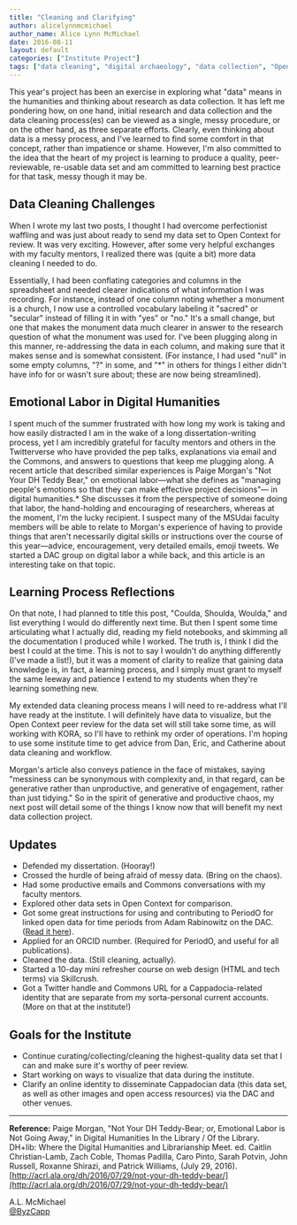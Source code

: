 ```yaml
---
title: "Cleaning and Clarifying"
author: alicelynnmcmichael
author_name: Alice Lynn McMichael
date: 2016-08-11
layout: default
categories: ["Institute Project"]
tags: ["data cleaning", "digital archaeology", "data collection", "Open Context", "PeriodO"]
---
```


This year's project has been an exercise in exploring what "data" means in the humanities and thinking about research as data collection. It has left me pondering how, on one hand, initial research and data collection and the data cleaning process(es) can be viewed as a single, messy procedure, or on the other hand, as three separate efforts. Clearly, even thinking about data is a messy process, and I've learned to find some comfort in that concept, rather than impatience or shame. However, I'm also committed to the idea that the heart of my project is learning to produce a quality, peer-reviewable, re-usable data set and am committed to learning best practice for that task, messy though it may be.

## Data Cleaning Challenges

When I wrote my last two posts, I thought I had overcome perfectionist waffling and was just about ready to send my data set to Open Context for review. It was very exciting. However, after some very helpful exchanges with my faculty mentors, I realized there was (quite a bit) more data cleaning I needed to do.

Essentially, I had been conflating categories and columns in the spreadsheet and needed clearer indications of what information I was recording. For instance, instead of one column noting whether a monument is a church, I now use a controlled vocabulary labeling it "sacred" or "secular" instead of filling it in with "yes" or "no." It's a small change, but one that makes the monument data much clearer in answer to the research question of what the monument was used for. I've been plugging along in this manner, re-addressing the data in each column, and making sure that it makes sense and is somewhat consistent. (For instance, I had used "null" in some empty columns, "?" in some, and "*" in others for things I either didn't have info for or wasn't sure about; these are now being streamlined).

## Emotional Labor in Digital Humanities

I spent much of the summer frustrated with how long my work is taking and how easily distracted I am in the wake of a long dissertation-writing process, yet I am incredibly grateful for faculty mentors and others in the Twitterverse who have provided the pep talks, explanations via email and the Commons, and answers to questions that keep me plugging along. A recent article that described similar experiences is Paige Morgan's "Not Your DH Teddy Bear," on emotional labor—what she defines as "managing people's emotions so that they can make effective project decisions"— in digital humanities.* She discusses it from the perspective of someone doing that labor, the hand-holding and encouraging of researchers, whereas at the moment, I'm the lucky recipient. I suspect many of the MSUdai faculty members will be able to relate to Morgan's experience of having to provide things that aren't necessarily digital skills or instructions over the course of this year—advice, encouragement, very detailed emails, emoji tweets. We started a DAC group on digital labor a while back, and this article is an interesting take on that topic.

## Learning Process Reflections

On that note, I had planned to title this post, "Coulda, Shoulda, Woulda," and list everything I would do differently next time. But then I spent some time articulating what I actually did, reading my field notebooks, and skimming all the documentation I produced while I worked. The truth is, I think I did the best I could at the time. This is not to say I wouldn't do anything differently (I've made a list!), but it was a moment of clarity to realize that gaining data knowledge is, in fact, a learning process, and I simply must grant to myself the same leeway and patience I extend to my students when they're learning something new.

My extended data cleaning process means I will need to re-address what I'll have ready at the institute. I will definitely have data to visualize, but the Open Context peer review for the data set will still take some time, as will working with KORA, so I'll have to rethink my order of operations. I'm hoping to use some institute time to get advice from Dan, Eric, and Catherine about data cleaning and workflow.

Morgan's article also conveys patience in the face of mistakes, saying "messiness can be synonymous with complexity and, in that regard, can be generative rather than unproductive, and generative of engagement, rather than just tidying." So in the spirit of generative and productive chaos, my next post will detail some of the things I know now that will benefit my next data collection project.

## Updates

- Defended my dissertation. (Hooray!)
- Crossed the hurdle of being afraid of messy data. (Bring on the chaos).
- Had some productive emails and Commons conversations with my faculty mentors.
- Explored other data sets in Open Context for comparison.
- Got some great instructions for using and contributing to PeriodO for linked open data for time periods from Adam Rabinowitz on the DAC. ([Read it here](#)).
- Applied for an ORCID number. (Required for PeriodO, and useful for all publications).
- Cleaned the data. (Still cleaning, actually).
- Started a 10-day mini refresher course on web design (HTML and tech terms) via Skillcrush.
- Got a Twitter handle and Commons URL for a Cappadocia-related identity that are separate from my sorta-personal current accounts. (More on that at the institute!)

## Goals for the Institute

- Continue curating/collecting/cleaning the highest-quality data set that I can and make sure it's worthy of peer review.
- Start working on ways to visualize that data during the institute.
- Clarify an online identity to disseminate Cappadocian data (this data set, as well as other images and open access resources) via the DAC and other venues.

---

**Reference:** Paige Morgan, "Not Your DH Teddy-Bear; or, Emotional Labor is Not Going Away," in Digital Humanities In the Library / Of the Library. DH+lib: Where the Digital Humanities and Librarianship Meet. ed. Caitlin Christian-Lamb, Zach Coble, Thomas Padilla, Caro Pinto, Sarah Potvin, John Russell, Roxanne Shirazi, and Patrick Williams, (July 29, 2016). [http://acrl.ala.org/dh/2016/07/29/not-your-dh-teddy-bear/](http://acrl.ala.org/dh/2016/07/29/not-your-dh-teddy-bear/)

A.L. McMichael  
[@ByzCapp](https://twitter.com/ByzCapp)
